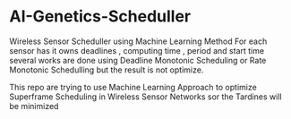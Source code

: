 # AI-Genetics-Scheduller
Wireless Sensor Scheduller using Machine Learning Method
For each sensor has it owns deadlines , computing time , period and start time 
several works are done using Deadline Monotonic Scheduling or Rate Monotonic Schedulling but the result is not optimize.

This repo are trying to use Machine Learning Approach to optimize Superframe Scheduling in Wireless Sensor Networks sor the Tardines will be minimized

 
